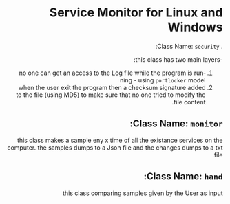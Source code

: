 <div dir="rtl" lang="en">

# Service Monitor for Linux and Windows
.
Class Name: `security`:
  
  -this class has two main layers: 
  1. no one can get an access to the Log file while the program is running - using `portlocker` model
  2. when the user exit the program then a checksum signature added to the file (using MD5) to make sure that no one tried to modify the file content.
 
Class Name: `monitor`:
-
 this class makes a sample eny x time of all the existance services on the computer. the samples dumps to a Json file and the changes dumps to a txt file.

Class Name: `hand`:
  -
  this class comparing samples given by the User as input

</div>

